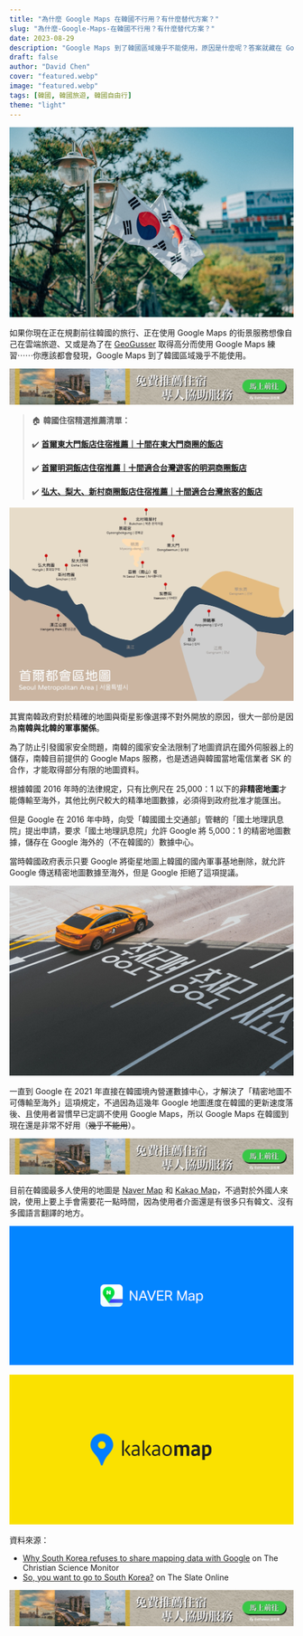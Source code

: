 ```yaml
---
title: "為什麼 Google Maps 在韓國不行用？有什麼替代方案？"
slug: "為什麼-Google-Maps-在韓國不行用？有什麼替代方案？"
date: 2023-08-29
description: "Google Maps 到了韓國區域幾乎不能使用，原因是什麼呢？答案就藏在 Google 和南韓政府之間的愛恨糾葛。"
draft: false
author: "David Chen"
cover: "featured.webp"
image: "featured.webp"
tags: [韓國, 韓國旅遊, 韓國自由行]
theme: "light"
---
```


![|inline](featured.webp)

如果你現在正在規劃前往韓國的旅行、正在使用 Google Maps 的街景服務想像自己在雲端旅遊、又或是為了在 [GeoGusser](https://www.geoguessr.com/) 取得高分而使用 Google Maps 練習⋯⋯你應該都會發現，Google Maps 到了韓國區域幾乎不能使用。

[![|inline](hotel-banner.webp)](https://l.exittaiwan.com/book-a-hotel)

> 🏠 **韓國住宿精選推薦清單：**\
> \
> ✔️ [**首爾東大門飯店住宿推薦｜十間在東大門商圈的飯店**](https://exittaiwan.com/posts/%E9%A6%96%E7%88%BE%E6%9D%B1%E5%A4%A7%E9%96%80%E9%A3%AF%E5%BA%97%E4%BD%8F%E5%AE%BF%E6%8E%A8%E8%96%A6/)\
> \
> ✔️ [**首爾明洞飯店住宿推薦｜十間適合台灣遊客的明洞商圈飯店**](https://exittaiwan.com/posts/%E9%A6%96%E7%88%BE%E6%98%8E%E6%B4%9E%E9%A3%AF%E5%BA%97%E4%BD%8F%E5%AE%BF%E6%8E%A8%E8%96%A6/)\
> \
> ✔️ [**弘大、梨大、新村商圈飯店住宿推薦｜十間適合台灣旅客的飯店**](https://exittaiwan.com/posts/%E5%BC%98%E5%A4%A7%E5%95%86%E5%9C%88%E6%A2%A8%E5%A4%A7%E5%95%86%E5%9C%88%E6%96%B0%E6%9D%91%E5%95%86%E5%9C%88%E9%A3%AF%E5%BA%97%E4%BD%8F%E5%AE%BF%E6%8E%A8%E8%96%A6/)

![首爾都會區地圖](seoul-map.webp)

其實南韓政府對於精確的地圖與衛星影像選擇不對外開放的原因，很大一部份是因為**南韓與北韓的軍事關係**。

為了防止引發國家安全問題，南韓的國家安全法限制了地圖資訊在國外伺服器上的儲存，南韓目前提供的 Google Maps 服務，也是透過與韓國當地電信業者 SK 的合作，才能取得部分有限的地圖資料。

根據韓國 2016 年時的法律規定，只有比例尺在 25,000：1 以下的**非精密地圖**才能傳輸至海外，其他比例尺較大的精準地圖數據，必須得到政府批准才能匯出。

但是 Google 在 2016 年中時，向受「韓國國土交通部」管轄的「國土地理訊息院」提出申請，要求「國土地理訊息院」允許 Google 將 5,000：1 的精密地圖數據，儲存在 Google 海外的（不在韓國的）數據中心。

當時韓國政府表示只要 Google 將衛星地圖上韓國的國內軍事基地刪除，就允許 Google 傳送精密地圖數據至海外，但是 Google 拒絕了這項提議。

![](taxi.jpg)

一直到 Google 在 2021 年直接在韓國境內營運數據中心，才解決了「精密地圖不可傳輸至海外」這項規定，不過因為這幾年 Google 地圖進度在韓國的更新速度落後、且使用者習慣早已定調不使用 Google Maps，所以 Google Maps 在韓國到現在還是非常不好用（~~幾乎不能用~~）。

[![|inline](hotel-banner.webp)](https://l.exittaiwan.com/book-a-hotel)

目前在韓國最多人使用的地圖是 [Naver Map](https://map.naver.com/p?c=15.00,0,0,0,dh) 和 [Kakao Map](https://map.kakao.com/)，不過對於外國人來說，使用上要上手會需要花一點時間，因為使用者介面還是有很多只有韓文、沒有多國語言翻譯的地方。

![Naver Map](naver.png)

![Kakao Map](kakao.jpg)

資料來源：
- [Why South Korea refuses to share mapping data with Google](https://www.csmonitor.com/Technology/2016/1118/Why-South-Korea-refuses-to-share-mapping-data-with-Google) on The Christian Science Monitor
- [So, you want to go to South Korea?](https://www.theslateonline.com/article/2023/04/so-you-want-to-go-to-south-korea) on The Slate Online

[![|inline](hotel-banner.webp)](https://l.exittaiwan.com/book-a-hotel)

<!--[![|inline](hotel-banner.webp)](https://l.exittaiwan.com/book-a-hotel)-->